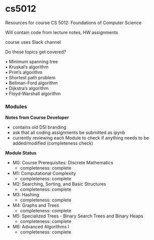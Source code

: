 # cs5012

Resources for course CS 5012: Foundations of Computer Science 

Will contain code from lecture notes, HW assignments

course uses Slack channel

Do these topics get covered?  

• Minimum spanning tree  
• Kruskal’s algorithm  
• Prim’s algorithm  
• Shortest path problem  
• Bellman-Ford algorithm  
• Dijkstra’s algorithm  
• Floyd-Warshall algorithm  


### Modules

**Notes from Course Developer**
- contains old DSI branding
- ask that all coding assignments be submitted as ipynb
- currently reviewing each Module to check if anything needs to be added/modified (completeness check)

**Module Status**

- M0: Course Prerequisites: Discrete Mathematics
  - completeness: complete
- M1: Computational Complexity
  - completeness: complete
- M2: Searching, Sorting, and Basic Structures
  - completeness: complete
- M3: Hashing
  - completeness: complete
- M4: Graphs and Trees
  - completeness: complete
- M5: Specialized Trees - Binary Search Trees and Binary Heaps
  - completeness: complete
- M6: Advanced Algorithms I
  - completeness: complete
